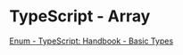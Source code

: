 # TypeScript - Array

[Enum - TypeScript: Handbook - Basic Types](https://www.typescriptlang.org/docs/handbook/basic-types.html#enum)
